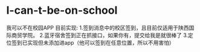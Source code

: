 # I-can-t-be-on-school
我可以不在校园APP
目前实现:
1.签到消息中的校区签到，且目前仅适用于陕西国际商贸学院。
2.蓝牙宿舍签到正在抓接口，如果你有，提交给我是就很棒了
3.定位签到已实现但未添加进app（他可以签到在任意位置，所以不用害怕）
